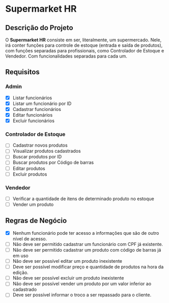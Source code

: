 # Supermarket HR

## Descrição do Projeto

O **Supermarket HR** consiste em ser, literalmente, um supermercado. Nele, irá conter funções para controle de estoque (entrada e saída de produtos), com funções separadas para profissionais, como Controlador de Estoque e Vendedor. Com funcionalidades separadas para cada um.

## Requisitos

### Admin

- [x]  Listar funcionários
- [x]  Listar um funcionário por ID
- [x]  Cadastrar funcionários
- [x]  Editar funcionários
- [x]  Excluir funcionários

### Controlador de Estoque

- [ ]  Cadastrar novos produtos
- [ ]  Visualizar produtos cadastrados
- [ ]  Buscar produtos por ID
- [ ]  Buscar produtos por Código de barras
- [ ]  Editar produtos
- [ ]  Excluir produtos

### Vendedor

- [ ]  Verificar a quantidade de itens de determinado produto no estoque
- [ ]  Vender um produto

## Regras de Negócio

- [x]  Nenhum funcionário pode ter acesso a informações que são de outro nível de acesso.
- [ ]  Não deve ser permitido cadastrar um funcionário com CPF já existente.
- [ ]  Não deve ser permitido cadastrar um produto com código de barras já em uso
- [ ]  Não deve ser possível editar um produto inexistente
- [ ]  Deve ser possível modificar preço e quantidade de produtos na hora da edição.
- [ ]  Não deve ser possível excluir um produto inexistente
- [ ]  Não deve ser possível vender um produto por um valor inferior ao cadastrado
- [ ]  Deve ser possível informar o troco a ser repassado para o cliente.
